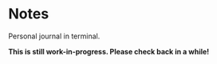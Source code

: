 # Notes
Personal journal in terminal.

**This is still work-in-progress. Please check back in a while!**
